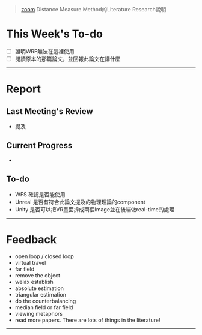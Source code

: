 > [zoom](https://clemson.zoom.us/rec/share/eXd9N8eHOf6WpIqxarlp2nbXkrIV-MBQnRNjyGfpJ-9axNcmKBYxbB6QqlNyPCIX.D6YnWKoO0d6l5Rbr?startTime=1747270825000 "https://clemson.zoom.us/rec/share/exd9n8ehof6wpiqxarlp2nbxkriv-mbqnrnjygfpj-9axncmkbyxbb6qqlnypcix.d6ynwkoo0d6l5rbr?starttime=1747270825000")
> Distance Measure Method的Literature Research說明
# This Week's To-do
- [ ] 證明WRF無法在這裡使用
- [ ] 閱讀原本的那篇論文，並回報此論文在講什麼
---
# Report
## Last Meeting's Review
- 提及
## Current Progress
- 
## To-do
- WFS 確認是否能使用
- Unreal 是否有符合此論文提及的物理理論的component
- Unity 是否可以把VR畫面拆成兩個Image並在後端做real-time的處理
---
# Feedback
- open loop / closed loop
- virtual travel
- far field
- remove the object
- welax establish
- absolute estimation
- triangular estimation
- do the counterbalancing
- median field or far field
- viewing metaphors
- read more papers. There are lots of things in the literature!
---
